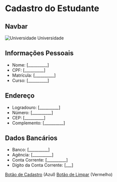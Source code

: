 # Cadastro do Estudante

## Navbar 
![Universidade](icon.png) Universidade 

## Informações Pessoais
- Nome: [__________]
- CPF: [__________]
- Matrícula: [__________]
- Curso: [__________]

## Endereço
- Logradouro: [__________]
- Número: [__________]
- CEP: [__________]
- Complemento: [__________]

## Dados Bancários
- Banco: [__________]
- Agência: [__________]
- Conta Corrente: [__________]
- Dígito da Conta Corrente: [___]

[Botão de Cadastro](#) (Azul)
[Botão de Limpar](#) (Vermelho)
